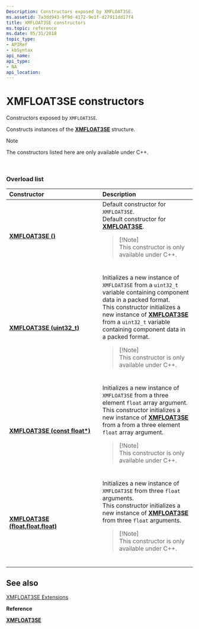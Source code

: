 ```yaml
---
Description: Constructors exposed by XMFLOAT3SE.
ms.assetid: 7a3dd943-9f9d-4172-9e1f-d27911dd17f4
title: XMFLOAT3SE constructors
ms.topic: reference
ms.date: 05/31/2018
topic_type: 
- APIRef
- kbSyntax
api_name: 
api_type: 
- NA
api_location: 
---
```


# XMFLOAT3SE constructors

Constructors exposed by `XMFLOAT3SE`.

Constructs instances of the [**XMFLOAT3SE**](https://msdn.microsoft.com/library/Ee419489(v=VS.85).aspx) structure.

> [!Note]  
> The constructors listed here are only available under C++.

 

### Overload list



<table>
<colgroup>
<col style="width: 50%" />
<col style="width: 50%" />
</colgroup>
<thead>
<tr class="header">
<th style="text-align: left;">Constructor</th>
<th style="text-align: left;">Description</th>
</tr>
</thead>
<tbody>
<tr class="odd">
<td style="text-align: left;"><a href="https://docs.microsoft.com/windows/desktop/api/directxpackedvector/nf-directxpackedvector-xmfloat3se-xmfloat3se(constfloat)"><strong>XMFLOAT3SE ()</strong></a></td>
<td style="text-align: left;">Default constructor for <code>XMFLOAT3SE</code>.<br/> Default constructor for <a href="https://docs.microsoft.com/windows/desktop/api/directxpackedvector/ns-directxpackedvector-xmfloat3se"><strong>XMFLOAT3SE</strong></a>.<br/>
<blockquote>
[!Note]<br />
This constructor is only available under C++.
</blockquote>
<br/></td>
</tr>
<tr class="even">
<td style="text-align: left;"><a href="https://docs.microsoft.com/windows/desktop/api/directxpackedvector/nf-directxpackedvector-xmfloat3se-xmfloat3se(uint32_t)"><strong>XMFLOAT3SE (uint32_t)</strong></a></td>
<td style="text-align: left;">Initializes a new instance of <code>XMFLOAT3SE</code> from a <code>uint32_t</code> variable containing component data in a packed format.<br/> This constructor initializes a new instance of <a href="https://docs.microsoft.com/windows/desktop/api/directxpackedvector/ns-directxpackedvector-xmfloat3se"><strong>XMFLOAT3SE</strong></a> from a <code>uint32_t</code> variable containing component data in a packed format.<br/>
<blockquote>
[!Note]<br />
This constructor is only available under C++.
</blockquote>
<br/></td>
</tr>
<tr class="odd">
<td style="text-align: left;"><a href="https://docs.microsoft.com/windows/desktop/api/directxpackedvector/nf-directxpackedvector-xmfloat3se-xmfloat3se(constfloat)"><strong>XMFLOAT3SE (const float*)</strong></a></td>
<td style="text-align: left;">Initializes a new instance of <code>XMFLOAT3SE</code> from a three element <code>float</code> array argument. <br/> This constructor initializes a new instance of <a href="https://docs.microsoft.com/windows/desktop/api/directxpackedvector/ns-directxpackedvector-xmfloat3se"><strong>XMFLOAT3SE</strong></a> from a from a three element <code>float</code> array argument. <br/>
<blockquote>
[!Note]<br />
This constructor is only available under C++.
</blockquote>
<br/></td>
</tr>
<tr class="even">
<td style="text-align: left;"><a href="https://docs.microsoft.com/windows/desktop/api/directxpackedvector/nf-directxpackedvector-xmfloat3se-xmfloat3se(float_float_float)"><strong>XMFLOAT3SE (float,float,float)</strong></a></td>
<td style="text-align: left;">Initializes a new instance of <code>XMFLOAT3SE</code> from three <code>float</code> arguments.<br/> This constructor initializes a new instance of <a href="https://docs.microsoft.com/windows/desktop/api/directxpackedvector/ns-directxpackedvector-xmfloat3se"><strong>XMFLOAT3SE</strong></a> from three <code>float</code> arguments.<br/>
<blockquote>
[!Note]<br />
This constructor is only available under C++.
</blockquote>
<br/></td>
</tr>
</tbody>
</table>



## See also

<dl> <dt>

[XMFLOAT3SE Extensions](ovw-xmfloat3se-extensions.md)
</dt> <dt>

**Reference**
</dt> <dt>

[**XMFLOAT3SE**](https://msdn.microsoft.com/library/Ee419489(v=VS.85).aspx)
</dt> </dl>

 

 





